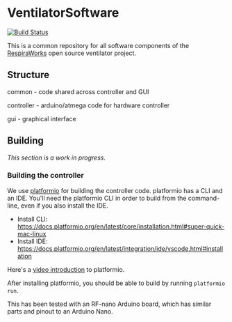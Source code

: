 # VentilatorSoftware

[![Build Status](https://travis-ci.com/RespiraWorks/VentilatorSoftware.svg?branch=master)](https://travis-ci.com/RespiraWorks/VentilatorSoftware)

This is a common repository for all software components of the [RespiraWorks](http://respira.works) open source ventilator project.

## Structure

common - code shared across controller and GUI

controller - arduino/atmega code for hardware controller

gui - graphical interface

## Building

*This section is a work in progress.*

### Building the controller

We use [platformio](https://platformio.org/) for building the controller code.  platformio has a CLI and an IDE.  You'll need the platformio CLI in order to build from the command-line, even if you also install the IDE.

 * Install CLI: https://docs.platformio.org/en/latest/core/installation.html#super-quick-mac-linux
 * Install IDE: https://docs.platformio.org/en/latest/integration/ide/vscode.html#installation

Here's a [video introduction](https://www.youtube.com/watch?v=EIkGTwLOD7o) to platformio.

After installing platformio, you should be able to build by running `platformio run`.

This has been tested with an RF-nano Arduino board, which has similar parts and
pinout to an Arduino Nano.
